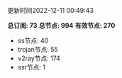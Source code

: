更新时间2022-12-11 00:49:43

**总订阅: 73**
**总节点: 994**
**有效节点: 270**
- ss节点: 40
- trojan节点: 55
- v2ray节点: 174
- ssr节点: 1
